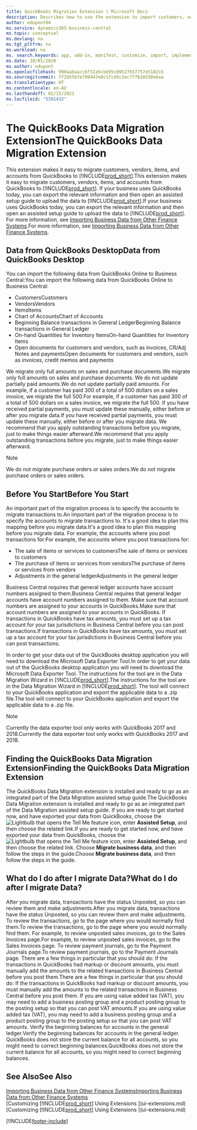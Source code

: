 ```yaml
---
title: QuickBooks Migration Extension | Microsoft Docs
description: Describes how to use the extension to import customers, vendors, items, and accounts from QuickBooks Desktop to Business Central.
author: edupont04
ms.service: dynamics365-business-central
ms.topic: conceptual
ms.devlang: na
ms.tgt_pltfrm: na
ms.workload: na
ms. search.keywords: app, add-in, manifest, customize, import, implement
ms.date: 10/01/2020
ms.author: edupont
ms.openlocfilehash: 990aabaaccbf32a5cbd95c09527657757e5182cb
ms.sourcegitcommit: ff2b55b7e790447e0c1fcd5c2ec7f7610338ebaa
ms.translationtype: HT
ms.contentlocale: en-AU
ms.lasthandoff: 02/15/2021
ms.locfileid: "5391432"
---
```

# <a name="the-quickbooks-data-migration-extension"></a><span data-ttu-id="f87bf-103">The QuickBooks Data Migration Extension</span><span class="sxs-lookup"><span data-stu-id="f87bf-103">The QuickBooks Data Migration Extension</span></span>

<span data-ttu-id="f87bf-104">This extension makes it easy to migrate customers, vendors, items, and accounts from QuickBooks to [!INCLUDE[prod_short](includes/prod_short.md)].</span><span class="sxs-lookup"><span data-stu-id="f87bf-104">This extension makes it easy to migrate customers, vendors, items, and accounts from QuickBooks to [!INCLUDE[prod_short](includes/prod_short.md)].</span></span> <span data-ttu-id="f87bf-105">If your business uses QuickBooks today, you can export the relevant information and then open an assisted setup guide to upload the data to [!INCLUDE[prod_short](includes/prod_short.md)].</span><span class="sxs-lookup"><span data-stu-id="f87bf-105">If your business uses QuickBooks today, you can export the relevant information and then open an assisted setup guide to upload the data to [!INCLUDE[prod_short](includes/prod_short.md)].</span></span>  
<span data-ttu-id="f87bf-106">For more information, see [Importing Business Data from Other Finance Systems](across-import-data-configuration-packages.md).</span><span class="sxs-lookup"><span data-stu-id="f87bf-106">For more information, see [Importing Business Data from Other Finance Systems](across-import-data-configuration-packages.md).</span></span>

## <a name="data-from-quickbooks-desktop"></a><span data-ttu-id="f87bf-107">Data from QuickBooks Desktop</span><span class="sxs-lookup"><span data-stu-id="f87bf-107">Data from QuickBooks Desktop</span></span>

<span data-ttu-id="f87bf-108">You can import the following data from QuickBooks Online to Business Central:</span><span class="sxs-lookup"><span data-stu-id="f87bf-108">You can import the following data from QuickBooks Online to Business Central:</span></span>

- <span data-ttu-id="f87bf-109">Customers</span><span class="sxs-lookup"><span data-stu-id="f87bf-109">Customers</span></span>  
- <span data-ttu-id="f87bf-110">Vendors</span><span class="sxs-lookup"><span data-stu-id="f87bf-110">Vendors</span></span>  
- <span data-ttu-id="f87bf-111">Items</span><span class="sxs-lookup"><span data-stu-id="f87bf-111">Items</span></span>  
- <span data-ttu-id="f87bf-112">Chart of Accounts</span><span class="sxs-lookup"><span data-stu-id="f87bf-112">Chart of Accounts</span></span>  
- <span data-ttu-id="f87bf-113">Beginning Balance transactions in General Ledger</span><span class="sxs-lookup"><span data-stu-id="f87bf-113">Beginning Balance transactions in General Ledger</span></span>  
- <span data-ttu-id="f87bf-114">On-hand Quantities for Inventory Items</span><span class="sxs-lookup"><span data-stu-id="f87bf-114">On-hand Quantities for Inventory Items</span></span>  
- <span data-ttu-id="f87bf-115">Open documents for customers and vendors, such as invoices, CR/Adj Notes and payments</span><span class="sxs-lookup"><span data-stu-id="f87bf-115">Open documents for customers and vendors, such as invoices, credit memos and payments</span></span>  

<span data-ttu-id="f87bf-116">We migrate only full amounts on sales and purchase documents.</span><span class="sxs-lookup"><span data-stu-id="f87bf-116">We migrate only full amounts on sales and purchase documents.</span></span> <span data-ttu-id="f87bf-117">We do not update partially paid amounts.</span><span class="sxs-lookup"><span data-stu-id="f87bf-117">We do not update partially paid amounts.</span></span> <span data-ttu-id="f87bf-118">For example, if a customer has paid 300 of a total of 500 dollars on a sales invoice, we migrate the full 500.</span><span class="sxs-lookup"><span data-stu-id="f87bf-118">For example, if a customer has paid 300 of a total of 500 dollars on a sales invoice, we migrate the full 500.</span></span> <span data-ttu-id="f87bf-119">If you have received partial payments, you must update these manually, either before or after you migrate data.</span><span class="sxs-lookup"><span data-stu-id="f87bf-119">If you have received partial payments, you must update these manually, either before or after you migrate data.</span></span> <span data-ttu-id="f87bf-120">We recommend that you apply outstanding transactions before you migrate, just to make things easier afterward.</span><span class="sxs-lookup"><span data-stu-id="f87bf-120">We recommend that you apply outstanding transactions before you migrate, just to make things easier afterward.</span></span>

> [!NOTE]
> <span data-ttu-id="f87bf-121">We do not migrate purchase orders or sales orders.</span><span class="sxs-lookup"><span data-stu-id="f87bf-121">We do not migrate purchase orders or sales orders.</span></span>

## <a name="before-you-start"></a><span data-ttu-id="f87bf-122">Before You Start</span><span class="sxs-lookup"><span data-stu-id="f87bf-122">Before You Start</span></span>

<span data-ttu-id="f87bf-123">An important part of the migration process is to specify the accounts to migrate transactions to.</span><span class="sxs-lookup"><span data-stu-id="f87bf-123">An important part of the migration process is to specify the accounts to migrate transactions to.</span></span> <span data-ttu-id="f87bf-124">It's a good idea to plan this mapping before you migrate data.</span><span class="sxs-lookup"><span data-stu-id="f87bf-124">It's a good idea to plan this mapping before you migrate data.</span></span> <span data-ttu-id="f87bf-125">For example, the accounts where you post transactions for:</span><span class="sxs-lookup"><span data-stu-id="f87bf-125">For example, the accounts where you post transactions for:</span></span>

- <span data-ttu-id="f87bf-126">The sale of items or services to customers</span><span class="sxs-lookup"><span data-stu-id="f87bf-126">The sale of items or services to customers</span></span>  
- <span data-ttu-id="f87bf-127">The purchase of items or services from vendors</span><span class="sxs-lookup"><span data-stu-id="f87bf-127">The purchase of items or services from vendors</span></span>  
- <span data-ttu-id="f87bf-128">Adjustments in the general ledger</span><span class="sxs-lookup"><span data-stu-id="f87bf-128">Adjustments in the general ledger</span></span>  

<span data-ttu-id="f87bf-129">Business Central requires that general ledger accounts have account numbers assigned to them.</span><span class="sxs-lookup"><span data-stu-id="f87bf-129">Business Central requires that general ledger accounts have account numbers assigned to them.</span></span> <span data-ttu-id="f87bf-130">Make sure that account numbers are assigned to your accounts in QuickBooks.</span><span class="sxs-lookup"><span data-stu-id="f87bf-130">Make sure that account numbers are assigned to your accounts in QuickBooks.</span></span>
<span data-ttu-id="f87bf-131">If transactions in QuickBooks have tax amounts, you must set up a tax account for your tax jurisdictions in Business Central before you can post transactions.</span><span class="sxs-lookup"><span data-stu-id="f87bf-131">If transactions in QuickBooks have tax amounts, you must set up a tax account for your tax jurisdictions in Business Central before you can post transactions.</span></span>

<span data-ttu-id="f87bf-132">In order to get your data out of the QuickBooks desktop application you will need to download the Microsoft Data Exporter Tool.</span><span class="sxs-lookup"><span data-stu-id="f87bf-132">In order to get your data out of the QuickBooks desktop application you will need to download the Microsoft Data Exporter Tool.</span></span>  <span data-ttu-id="f87bf-133">The instructions for the tool are in the Data Migration Wizard in [!INCLUDE[prod_short](includes/prod_short.md)].</span><span class="sxs-lookup"><span data-stu-id="f87bf-133">The instructions for the tool are in the Data Migration Wizard in [!INCLUDE[prod_short](includes/prod_short.md)].</span></span> <span data-ttu-id="f87bf-134">The tool will connect to your QuickBooks application and export the applicable data to a .zip file.</span><span class="sxs-lookup"><span data-stu-id="f87bf-134">The tool will connect to your QuickBooks application and export the applicable data to a .zip file.</span></span>  

> [!NOTE]
> <span data-ttu-id="f87bf-135">Currently the data exporter tool only works with QuickBooks 2017 and 2018.</span><span class="sxs-lookup"><span data-stu-id="f87bf-135">Currently the data exporter tool only works with QuickBooks 2017 and 2018.</span></span>

## <a name="finding-the-quickbooks-data-migration-extension"></a><span data-ttu-id="f87bf-136">Finding the QuickBooks Data Migration Extension</span><span class="sxs-lookup"><span data-stu-id="f87bf-136">Finding the QuickBooks Data Migration Extension</span></span>

<span data-ttu-id="f87bf-137">The QuickBooks Data Migration extension is installed and ready to go as an integrated part of the Data Migration assisted setup guide.</span><span class="sxs-lookup"><span data-stu-id="f87bf-137">The QuickBooks Data Migration extension is installed and ready to go as an integrated part of the Data Migration assisted setup guide.</span></span> <span data-ttu-id="f87bf-138">If you are ready to get started now, and have exported your data from QuickBooks, choose the ![Lightbulb that opens the Tell Me feature](media/ui-search/search_small.png "Tell me what you want to do") icon, enter **Assisted Setup**, and then choose the related link.</span><span class="sxs-lookup"><span data-stu-id="f87bf-138">If you are ready to get started now, and have exported your data from QuickBooks, choose the ![Lightbulb that opens the Tell Me feature](media/ui-search/search_small.png "Tell me what you want to do") icon, enter **Assisted Setup**, and then choose the related link.</span></span> <span data-ttu-id="f87bf-139">Choose **Migrate business data**, and then follow the steps in the guide.</span><span class="sxs-lookup"><span data-stu-id="f87bf-139">Choose **Migrate business data**, and then follow the steps in the guide.</span></span>  

## <a name="what-do-i-do-after-i-migrate-data"></a><span data-ttu-id="f87bf-140">What do I do after I migrate Data?</span><span class="sxs-lookup"><span data-stu-id="f87bf-140">What do I do after I migrate Data?</span></span>

<span data-ttu-id="f87bf-141">After you migrate data, transactions have the status Unposted, so you can review them and make adjustments.</span><span class="sxs-lookup"><span data-stu-id="f87bf-141">After you migrate data, transactions have the status Unposted, so you can review them and make adjustments.</span></span> <span data-ttu-id="f87bf-142">To review the transactions, go to the page where you would normally find them.</span><span class="sxs-lookup"><span data-stu-id="f87bf-142">To review the transactions, go to the page where you would normally find them.</span></span> <span data-ttu-id="f87bf-143">For example, to review unposted sales invoices, go to the Sales Invoices page.</span><span class="sxs-lookup"><span data-stu-id="f87bf-143">For example, to review unposted sales invoices, go to the Sales Invoices page.</span></span> <span data-ttu-id="f87bf-144">To review payment journals, go to the Payment Journals page.</span><span class="sxs-lookup"><span data-stu-id="f87bf-144">To review payment journals, go to the Payment Journals page.</span></span>
<span data-ttu-id="f87bf-145">There are a few things in particular that you should do: If the transactions in QuickBooks had markup or discount amounts, you must manually add the amounts to the related transactions in Business Central before you post them.</span><span class="sxs-lookup"><span data-stu-id="f87bf-145">There are a few things in particular that you should do: If the transactions in QuickBooks had markup or discount amounts, you must manually add the amounts to the related transactions in Business Central before you post them.</span></span>
<span data-ttu-id="f87bf-146">If you are using value added tax (VAT), you may need to add a business posting group and a product posting group to the posting setup so that you can post VAT amounts.</span><span class="sxs-lookup"><span data-stu-id="f87bf-146">If you are using value added tax (VAT), you may need to add a business posting group and a product posting group to the posting setup so that you can post VAT amounts.</span></span>
<span data-ttu-id="f87bf-147">Verify the beginning balances for accounts in the general ledger.</span><span class="sxs-lookup"><span data-stu-id="f87bf-147">Verify the beginning balances for accounts in the general ledger.</span></span> <span data-ttu-id="f87bf-148">QuickBooks does not store the current balance for all accounts, so you might need to correct beginning balances.</span><span class="sxs-lookup"><span data-stu-id="f87bf-148">QuickBooks does not store the current balance for all accounts, so you might need to correct beginning balances.</span></span>

## <a name="see-also"></a><span data-ttu-id="f87bf-149">See Also</span><span class="sxs-lookup"><span data-stu-id="f87bf-149">See Also</span></span>

[<span data-ttu-id="f87bf-150">Importing Business Data from Other Finance Systems</span><span class="sxs-lookup"><span data-stu-id="f87bf-150">Importing Business Data from Other Finance Systems</span></span>](across-import-data-configuration-packages.md)  
<span data-ttu-id="f87bf-151">[Customizing [!INCLUDE[prod_short](includes/prod_short.md)] Using Extensions ](ui-extensions.md)</span><span class="sxs-lookup"><span data-stu-id="f87bf-151">[Customizing [!INCLUDE[prod_short](includes/prod_short.md)] Using Extensions ](ui-extensions.md)</span></span>  


[!INCLUDE[footer-include](includes/footer-banner.md)]